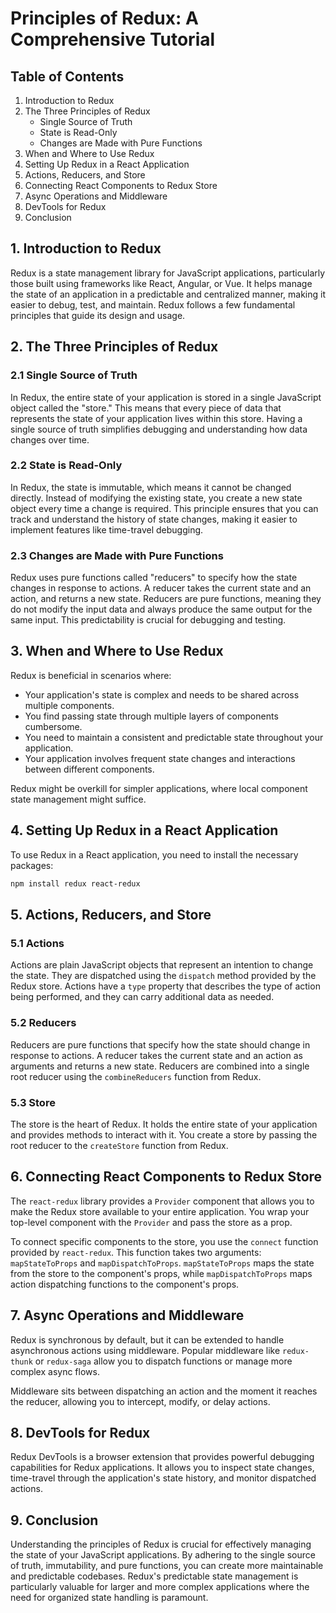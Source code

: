# Principles of Redux: A Comprehensive Tutorial

## Table of Contents
1. Introduction to Redux
2. The Three Principles of Redux
   - Single Source of Truth
   - State is Read-Only
   - Changes are Made with Pure Functions
3. When and Where to Use Redux
4. Setting Up Redux in a React Application
5. Actions, Reducers, and Store
6. Connecting React Components to Redux Store
7. Async Operations and Middleware
8. DevTools for Redux
9. Conclusion

## 1. Introduction to Redux
Redux is a state management library for JavaScript applications, particularly those built using frameworks like React, Angular, or Vue. It helps manage the state of an application in a predictable and centralized manner, making it easier to debug, test, and maintain. Redux follows a few fundamental principles that guide its design and usage.

## 2. The Three Principles of Redux
### 2.1 Single Source of Truth
In Redux, the entire state of your application is stored in a single JavaScript object called the "store." This means that every piece of data that represents the state of your application lives within this store. Having a single source of truth simplifies debugging and understanding how data changes over time.

### 2.2 State is Read-Only
In Redux, the state is immutable, which means it cannot be changed directly. Instead of modifying the existing state, you create a new state object every time a change is required. This principle ensures that you can track and understand the history of state changes, making it easier to implement features like time-travel debugging.

### 2.3 Changes are Made with Pure Functions
Redux uses pure functions called "reducers" to specify how the state changes in response to actions. A reducer takes the current state and an action, and returns a new state. Reducers are pure functions, meaning they do not modify the input data and always produce the same output for the same input. This predictability is crucial for debugging and testing.

## 3. When and Where to Use Redux
Redux is beneficial in scenarios where:
- Your application's state is complex and needs to be shared across multiple components.
- You find passing state through multiple layers of components cumbersome.
- You need to maintain a consistent and predictable state throughout your application.
- Your application involves frequent state changes and interactions between different components.

Redux might be overkill for simpler applications, where local component state management might suffice.

## 4. Setting Up Redux in a React Application
To use Redux in a React application, you need to install the necessary packages:
```bash
npm install redux react-redux
```

## 5. Actions, Reducers, and Store
### 5.1 Actions
Actions are plain JavaScript objects that represent an intention to change the state. They are dispatched using the `dispatch` method provided by the Redux store. Actions have a `type` property that describes the type of action being performed, and they can carry additional data as needed.

### 5.2 Reducers
Reducers are pure functions that specify how the state should change in response to actions. A reducer takes the current state and an action as arguments and returns a new state. Reducers are combined into a single root reducer using the `combineReducers` function from Redux.

### 5.3 Store
The store is the heart of Redux. It holds the entire state of your application and provides methods to interact with it. You create a store by passing the root reducer to the `createStore` function from Redux.

## 6. Connecting React Components to Redux Store
The `react-redux` library provides a `Provider` component that allows you to make the Redux store available to your entire application. You wrap your top-level component with the `Provider` and pass the store as a prop.

To connect specific components to the store, you use the `connect` function provided by `react-redux`. This function takes two arguments: `mapStateToProps` and `mapDispatchToProps`. `mapStateToProps` maps the state from the store to the component's props, while `mapDispatchToProps` maps action dispatching functions to the component's props.

## 7. Async Operations and Middleware
Redux is synchronous by default, but it can be extended to handle asynchronous actions using middleware. Popular middleware like `redux-thunk` or `redux-saga` allow you to dispatch functions or manage more complex async flows.

Middleware sits between dispatching an action and the moment it reaches the reducer, allowing you to intercept, modify, or delay actions.

## 8. DevTools for Redux
Redux DevTools is a browser extension that provides powerful debugging capabilities for Redux applications. It allows you to inspect state changes, time-travel through the application's state history, and monitor dispatched actions.

## 9. Conclusion
Understanding the principles of Redux is crucial for effectively managing the state of your JavaScript applications. By adhering to the single source of truth, immutability, and pure functions, you can create more maintainable and predictable codebases. Redux's predictable state management is particularly valuable for larger and more complex applications where the need for organized state handling is paramount.